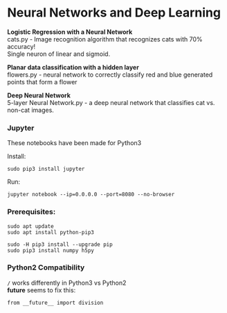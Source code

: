 # Neural Networks and Deep Learning

**Logistic Regression with a Neural Network**  
cats.py - Image recognition algorithm that recognizes cats with 70% accuracy!  
Single neuron of linear and sigmoid.

**Planar data classification with a hidden layer**  
flowers.py - neural network to correctly classify red and blue generated points that form a flower

**Deep Neural Network**  
5-layer Neural Network.py - a deep neural network that classifies cat vs. non-cat images.

### Jupyter

These notebooks have been made for Python3

Install:

    sudo pip3 install jupyter

Run:

    jupyter notebook --ip=0.0.0.0 --port=8080 --no-browser

### Prerequisites:

    sudo apt update
    sudo apt install python-pip3
    
    sudo -H pip3 install --upgrade pip   
    sudo pip3 install numpy h5py
    
### Python2 Compatibility

`/` works differently in Python3 vs Python2  
__future__ seems to fix this:  

    from __future__ import division